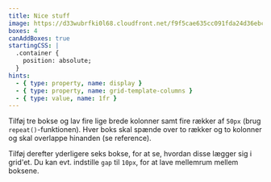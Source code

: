```yaml
---
title: Nice stuff
image: https://d33wubrfki0l68.cloudfront.net/f9f5cae635cc091fda24d36ebcb3a2df2a845862/8fab5/img/grid-exercise-1.webp
boxes: 4
canAddBoxes: true
startingCSS: |
  .container {
    position: absolute;
  }
hints:
  - { type: property, name: display }
  - { type: property, name: grid-template-columns }
  - { type: value, name: 1fr }
---
```


Tilføj tre bokse og lav fire lige brede kolonner samt fire rækker
af <code data-unit="">50px</code> (brug
<code data-unit="">repeat()</code>-funktionen). Hver boks skal spænde
over to rækker og to kolonner og skal overlappe hinanden (se
reference).

Tilføj derefter yderligere seks bokse, for at se, hvordan disse
lægger sig i grid'et. Du kan evt. indstille `gap` til
<code data-unit="">10px</code>, for at lave mellemrum mellem boksene.
